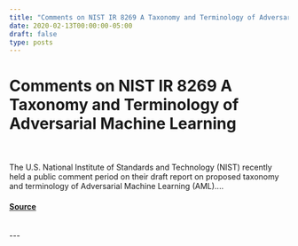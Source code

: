```yaml
---
title: "Comments on NIST IR 8269 A Taxonomy and Terminology of Adversarial Machine Learning"
date: 2020-02-13T00:00:00-05:00
draft: false
type: posts
---
```

# Comments on NIST IR 8269 A Taxonomy and Terminology of Adversarial Machine Learning

<br/>

<br/>
The U.S. National Institute of Standards and Technology (NIST) recently held a public comment period on their draft report on proposed taxonomy and terminology of Adversarial Machine Learning (AML)....
<br/>


#### [Source](https://insights.sei.cmu.edu/blog/comments-on-nist-ir-8269-a-taxonomy-and-terminology-of-adversarial-machine-learning/)

<br/>
---
